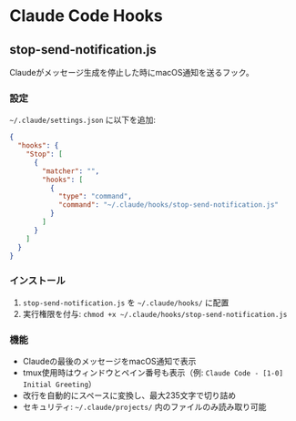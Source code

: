 # Claude Code Hooks

## stop-send-notification.js

Claudeがメッセージ生成を停止した時にmacOS通知を送るフック。

### 設定

`~/.claude/settings.json` に以下を追加:

```json
{
  "hooks": {
    "Stop": [
      {
        "matcher": "",
        "hooks": [
          {
            "type": "command",
            "command": "~/.claude/hooks/stop-send-notification.js"
          }
        ]
      }
    ]
  }
}
```

### インストール

1. `stop-send-notification.js` を `~/.claude/hooks/` に配置
2. 実行権限を付与: `chmod +x ~/.claude/hooks/stop-send-notification.js`

### 機能

- Claudeの最後のメッセージをmacOS通知で表示
- tmux使用時はウィンドウとペイン番号も表示（例: `Claude Code - [1-0] Initial Greeting`）
- 改行を自動的にスペースに変換し、最大235文字で切り詰め
- セキュリティ: `~/.claude/projects/` 内のファイルのみ読み取り可能

